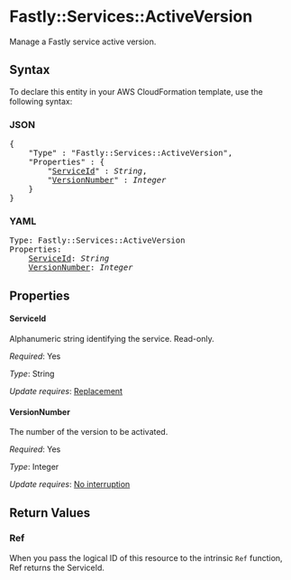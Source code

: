 # Fastly::Services::ActiveVersion

Manage a Fastly service active version.

## Syntax

To declare this entity in your AWS CloudFormation template, use the following syntax:

### JSON

<pre>
{
    "Type" : "Fastly::Services::ActiveVersion",
    "Properties" : {
        "<a href="#serviceid" title="ServiceId">ServiceId</a>" : <i>String</i>,
        "<a href="#versionnumber" title="VersionNumber">VersionNumber</a>" : <i>Integer</i>
    }
}
</pre>

### YAML

<pre>
Type: Fastly::Services::ActiveVersion
Properties:
    <a href="#serviceid" title="ServiceId">ServiceId</a>: <i>String</i>
    <a href="#versionnumber" title="VersionNumber">VersionNumber</a>: <i>Integer</i>
</pre>

## Properties

#### ServiceId

Alphanumeric string identifying the service. Read-only.

_Required_: Yes

_Type_: String

_Update requires_: [Replacement](https://docs.aws.amazon.com/AWSCloudFormation/latest/UserGuide/using-cfn-updating-stacks-update-behaviors.html#update-replacement)

#### VersionNumber

The number of the version to be activated.

_Required_: Yes

_Type_: Integer

_Update requires_: [No interruption](https://docs.aws.amazon.com/AWSCloudFormation/latest/UserGuide/using-cfn-updating-stacks-update-behaviors.html#update-no-interrupt)

## Return Values

### Ref

When you pass the logical ID of this resource to the intrinsic `Ref` function, Ref returns the ServiceId.
